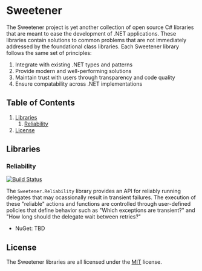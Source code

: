 # Sweetener
The Sweetener project is yet another collection of open source C# libraries that are
meant to ease the development of .NET applications. These libraries contain solutions
to common problems that are not immediately addressed by the foundational class libraries.
Each Sweetener library follows the same set of principles:

1. Integrate with existing .NET types and patterns
2. Provide modern and well-performing solutions
3. Maintain trust with users through transparency and code quality
4. Ensure compatability across .NET implementations

## Table of Contents
1. [Libraries](#Libraries)
    1. [Reliability](#Reliability)
2. [License](#License)

## Libraries
### Reliability
[![Build Status](https://wsugarman.visualstudio.com/Sweetener/_apis/build/status/Sweetener.Reliability?branchName=master)](https://wsugarman.visualstudio.com/Sweetener/_build/latest?definitionId=2&branchName=master)

The `Sweetener.Reliability` library provides an API for reliably running delegates that may
ocassionally result in transient failures. The execution of these "reliable" actions
and functions are controlled through user-defined policies that define behavior such as
"Which exceptions are transient?" and "How long should the delegate wait between retries?"

- NuGet: TBD

## License
The Sweetener libraries are all licensed under the [MIT](LICENSE) license.
